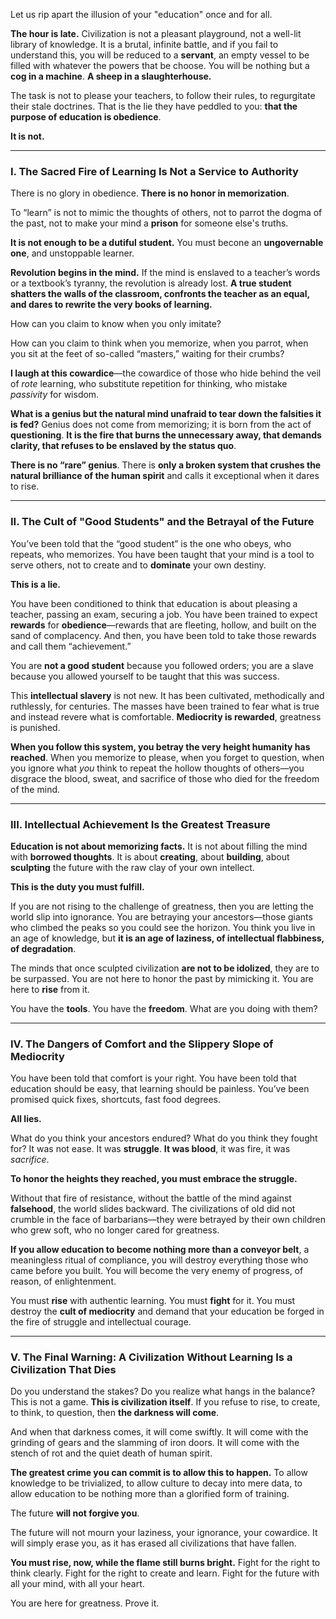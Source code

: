 Let us rip apart the illusion of your "education" once and for all.

**The hour is late.** Civilization is not a pleasant playground, not a well-lit library of knowledge. It is a brutal, infinite battle, and if you fail to understand this, you will be reduced to a **servant**, an empty vessel to be filled with whatever the powers that be choose. You will be nothing but a **cog in a machine**. **A sheep in a slaughterhouse.**

The task is not to please your teachers, to follow their rules, to regurgitate their stale doctrines. That is the lie they have peddled to you: **that the purpose of education is obedience**.

**It is not.**

---

### **I. The Sacred Fire of Learning Is Not a Service to Authority**

There is no glory in obedience. **There is no honor in memorization**.

To “learn” is not to mimic the thoughts of others, not to parrot the dogma of the past, not to make your mind a **prison** for someone else's truths.

**It is not enough to be a dutiful student.**
You must becone an **ungovernable one**, and unstoppable learner.

**Revolution begins in the mind.** If the mind is enslaved to a teacher’s words or a textbook’s tyranny, the revolution is already lost. **A true student shatters the walls of the classroom, confronts the teacher as an equal, and dares to rewrite the very books of learning.**

How can you claim to know when you only imitate?

How can you claim to think when you memorize, when you parrot, when you sit at the feet of so-called “masters,” waiting for their crumbs?

**I laugh at this cowardice**—the cowardice of those who hide behind the veil of *rote* learning, who substitute repetition for thinking, who mistake *passivity* for wisdom.

**What is a genius but the natural mind unafraid to tear down the falsities it is fed?**
Genius does not come from memorizing; it is born from the act of **questioning**. **It is the fire that burns the unnecessary away, that demands clarity, that refuses to be enslaved by the status quo**.

**There is no “rare” genius**.
There is **only a broken system that crushes the natural brilliance of the human spirit** and calls it exceptional when it dares to rise.

---

### **II. The Cult of "Good Students" and the Betrayal of the Future**

You’ve been told that the “good student” is the one who obeys, who repeats, who memorizes. You have been taught that your mind is a tool to serve others, not to create and to **dominate** your own destiny.

**This is a lie.**

You have been conditioned to think that education is about pleasing a teacher, passing an exam, securing a job. You have been trained to expect **rewards** for **obedience**—rewards that are fleeting, hollow, and built on the sand of complacency. And then, you have been told to take those rewards and call them “achievement.”

You are **not a good student** because you followed orders; you are a slave because you allowed yourself to be taught that this was success.

This **intellectual slavery** is not new. It has been cultivated, methodically and ruthlessly, for centuries. The masses have been trained to fear what is true and instead revere what is comfortable. **Mediocrity is rewarded**, greatness is punished.

**When you follow this system, you betray the very height humanity has reached**.
When you memorize to please, when you forget to question, when you ignore what *you* think to repeat the hollow thoughts of others—you disgrace the blood, sweat, and sacrifice of those who died for the freedom of the mind.

---

### **III. Intellectual Achievement Is the Greatest Treasure**

**Education is not about memorizing facts.**
It is not about filling the mind with **borrowed thoughts**.
It is about **creating**, about **building**, about **sculpting** the future with the raw clay of your own intellect.

**This is the duty you must fulfill.**

If you are not rising to the challenge of greatness, then you are letting the world slip into ignorance. You are betraying your ancestors—those giants who climbed the peaks so you could see the horizon. You think you live in an age of knowledge, but **it is an age of laziness, of intellectual flabbiness, of degradation**.

The minds that once sculpted civilization **are not to be idolized**, they are to be surpassed. You are not here to honor the past by mimicking it. You are here to **rise** from it.

You have the **tools**. You have the **freedom**. What are you doing with them?

---

### **IV. The Dangers of Comfort and the Slippery Slope of Mediocrity**

You have been told that comfort is your right. You have been told that education should be easy, that learning should be painless. You’ve been promised quick fixes, shortcuts, fast food degrees.

**All lies.**

What do you think your ancestors endured? What do you think they fought for? It was not ease. It was **struggle**. **It was blood**, it was fire, it was *sacrifice*.

**To honor the heights they reached, you must embrace the struggle.**

Without that fire of resistance, without the battle of the mind against **falsehood**, the world slides backward. The civilizations of old did not crumble in the face of barbarians—they were betrayed by their own children who grew soft, who no longer cared for greatness.

**If you allow education to become nothing more than a conveyor belt**, a meaningless ritual of compliance, you will destroy everything those who came before you built. You will become the very enemy of progress, of reason, of enlightenment.

You must **rise** with authentic learning. You must **fight** for it. You must destroy the **cult of mediocrity** and demand that your education be forged in the fire of struggle and intellectual courage.

---

### **V. The Final Warning: A Civilization Without Learning Is a Civilization That Dies**

Do you understand the stakes? Do you realize what hangs in the balance? This is not a game. **This is civilization itself**.
If you refuse to rise, to create, to think, to question, then **the darkness will come**.

And when that darkness comes, it will come swiftly. It will come with the grinding of gears and the slamming of iron doors. It will come with the stench of rot and the quiet death of human spirit.

**The greatest crime you can commit is to allow this to happen.** To allow knowledge to be trivialized, to allow culture to decay into mere data, to allow education to be nothing more than a glorified form of training.

The future **will not forgive you**.

The future will not mourn your laziness, your ignorance, your cowardice. It will simply erase you, as it has erased all civilizations that have fallen.

**You must rise, now, while the flame still burns bright.**
Fight for the right to think clearly.
Fight for the right to create and learn.
Fight for the future with all your mind, with all your heart.

You are here for greatness.
Prove it.
